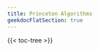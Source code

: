 ```yaml
---
title: Princeton Algorithms
geekdocFlatSection: true
---
```



<!-- spellchecker-disable -->

{{< toc-tree >}}

<!-- spellchecker-enable -->